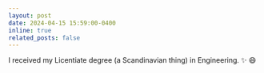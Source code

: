 ```yaml
---
layout: post
date: 2024-04-15 15:59:00-0400
inline: true
related_posts: false
---
```


I received my Licentiate degree (a Scandinavian thing) in Engineering. :sparkles: :smile:
